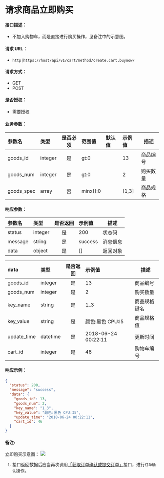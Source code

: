 # 请求商品立即购买

#### 接口描述：
- 不加入购物车，而是直接进行购买操作，见备注中的示意图。

#### 请求 URL：
- `http|https://host/api/v1/cart/method/create.cart.buynow/`

#### 请求方式：
- GET
- POST

#### 是否授权：
- 需要授权

#### 业务参数：
|参数名|类型|是否必须|范围值|默认值|示例值|描述|
|:----|:---|:---:|:-----|:-----|:-----|-----|
|goods_id |integer |是 |gt:0 | |13 |商品编号 |
|goods_num |integer |是 |gt:0 | |2 |购买数量 |
|goods_spec |array |否 |minx[]:0 | |[1,3] |商品规格 |

#### 响应参数：
|参数名|类型|是否返回|示例值|描述|
|:-----|:-----|:---:|:-----|-----|
|status |integer |是 |200 |状态码 |
|message |string |是 |success |消息信息 |
|data |object |是 |[] |返回对象 |

|data|类型|是否返回|示例值|描述|
|:-----|:-----|:---:|:-----|-----|
|goods_id |integer |是 |13 |商品编号 |
|goods_num |integer |是 |2 |购买数量 |
|key_name |string |是 |1_3 |商品规格键名 |
|key_value |string |是 |颜色:黑色 CPU:I5 |商品规格值 |
|update_time |datetime |是 |2018-06-24 00:22:11 |更新时间 |
|cart_id |integer |是 |46 |购物车编号 |

#### 响应示例：
```json
{
  "status": 200,
  "message": "success",
  "data": {
    "goods_id": 13,
    "goods_num": 2,
    "key_name": "1_3",
    "key_value": "颜色:黑色 CPU:I5",
    "update_time": "2018-06-24 00:22:11",
    "cart_id": 46
  }
}
```

#### 备注:
立即购买示意图：
![](https://doc.careyshop.cn/uploads/201806/client_api/attach_153ad67aff27fa1d.png)

1. 接口返回数据后应当再次调用[「获取订单确认或提交订单」](https://doc.careyshop.cn/docs/client_api/a-52849534499 "「获取订单确认或提交订单」")接口，进行`订单确认`操作。
